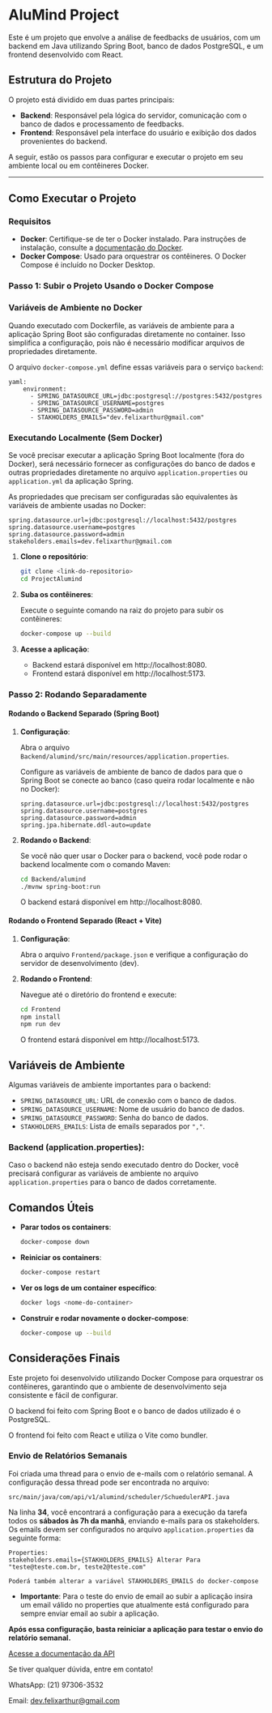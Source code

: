# AluMind Project

Este é um projeto que envolve a análise de feedbacks de usuários, com um backend em Java utilizando Spring Boot, banco de dados PostgreSQL, e um frontend desenvolvido com React.

## Estrutura do Projeto

O projeto está dividido em duas partes principais:

- **Backend**: Responsável pela lógica do servidor, comunicação com o banco de dados e processamento de feedbacks.
- **Frontend**: Responsável pela interface do usuário e exibição dos dados provenientes do backend.

A seguir, estão os passos para configurar e executar o projeto em seu ambiente local ou em contêineres Docker.

---

## Como Executar o Projeto

### Requisitos

- **Docker**: Certifique-se de ter o Docker instalado. Para instruções de instalação, consulte a [documentação do Docker](https://docs.docker.com/get-docker/).
- **Docker Compose**: Usado para orquestrar os contêineres. O Docker Compose é incluído no Docker Desktop.

### Passo 1: Subir o Projeto Usando o Docker Compose

### Variáveis de Ambiente no Docker

Quando executado com Dockerfile, as variáveis de ambiente para a aplicação Spring Boot são configuradas diretamente no container. Isso simplifica a configuração, pois não é necessário modificar arquivos de propriedades diretamente.

O arquivo `docker-compose.yml` define essas variáveis para o serviço `backend`:

```
yaml:
    environment:
      - SPRING_DATASOURCE_URL=jdbc:postgresql://postgres:5432/postgres
      - SPRING_DATASOURCE_USERNAME=postgres
      - SPRING_DATASOURCE_PASSWORD=admin
      - STAKHOLDERS_EMAILS="dev.felixarthur@gmail.com"

```
      
      
### Executando Localmente (Sem Docker)

Se você precisar executar a aplicação Spring Boot localmente (fora do Docker), será necessário fornecer as configurações do banco de dados e outras propriedades diretamente no arquivo `application.properties` ou `application.yml` da aplicação Spring.

As propriedades que precisam ser configuradas são equivalentes às variáveis de ambiente usadas no Docker:

```properties
spring.datasource.url=jdbc:postgresql://localhost:5432/postgres
spring.datasource.username=postgres
spring.datasource.password=admin
stakeholders.emails=dev.felixarthur@gmail.com
```


1. **Clone o repositório**:

    ```bash
    git clone <link-do-repositorio>
    cd ProjectAlumind
    ```

2. **Suba os contêineres**:

    Execute o seguinte comando na raiz do projeto para subir os contêineres:

    ```bash
    docker-compose up --build
    ```

3. **Acesse a aplicação**:

    - Backend estará disponível em http://localhost:8080.
    - Frontend estará disponível em http://localhost:5173.

### Passo 2: Rodando Separadamente

#### Rodando o Backend Separado (Spring Boot)

1. **Configuração**:

    Abra o arquivo `Backend/alumind/src/main/resources/application.properties`.

    Configure as variáveis de ambiente de banco de dados para que o Spring Boot se conecte ao banco (caso queira rodar localmente e não no Docker):

    ```properties
    spring.datasource.url=jdbc:postgresql://localhost:5432/postgres
    spring.datasource.username=postgres
    spring.datasource.password=admin
    spring.jpa.hibernate.ddl-auto=update
    ```

2. **Rodando o Backend**:

    Se você não quer usar o Docker para o backend, você pode rodar o backend localmente com o comando Maven:

    ```bash
    cd Backend/alumind
    ./mvnw spring-boot:run
    ```

    O backend estará disponível em http://localhost:8080.

#### Rodando o Frontend Separado (React + Vite)

1. **Configuração**:

    Abra o arquivo `Frontend/package.json` e verifique a configuração do servidor de desenvolvimento (dev).

2. **Rodando o Frontend**:

    Navegue até o diretório do frontend e execute:

    ```bash
    cd Frontend
    npm install
    npm run dev
    ```

    O frontend estará disponível em http://localhost:5173.

## Variáveis de Ambiente

Algumas variáveis de ambiente importantes para o backend:

- `SPRING_DATASOURCE_URL`: URL de conexão com o banco de dados.
- `SPRING_DATASOURCE_USERNAME`: Nome de usuário do banco de dados.
- `SPRING_DATASOURCE_PASSWORD`: Senha do banco de dados.
- `STAKHOLDERS_EMAILS`: Lista de emails separados por `","`.


### Backend (application.properties):

Caso o backend não esteja sendo executado dentro do Docker, você precisará configurar as variáveis de ambiente no arquivo `application.properties` para o banco de dados corretamente.

## Comandos Úteis

- **Parar todos os containers**:

    ```bash
    docker-compose down
    ```

- **Reiniciar os containers**:

    ```bash
    docker-compose restart
    ```

- **Ver os logs de um container específico**:

    ```bash
    docker logs <nome-do-container>
    ```

- **Construir e rodar novamente o docker-compose**:

    ```bash
    docker-compose up --build
    ```

## Considerações Finais

Este projeto foi desenvolvido utilizando Docker Compose para orquestrar os contêineres, garantindo que o ambiente de desenvolvimento seja consistente e fácil de configurar.

O backend foi feito com Spring Boot e o banco de dados utilizado é o PostgreSQL.

O frontend foi feito com React e utiliza o Vite como bundler.

### Envio de Relatórios Semanais

Foi criada uma thread para o envio de e-mails com o relatório semanal. A configuração dessa thread pode ser encontrada no arquivo:

`src/main/java/com/api/v1/alumind/scheduler/SchuedulerAPI.java`

Na linha **34**, você encontrará a configuração para a execução da tarefa todos os **sábados às 7h da manhã**, enviando e-mails para os stakeholders. Os emails devem ser configurados no arquivo `application.properties` da seguinte forma:

```
Properties:
stakeholders.emails={STAKHOLDERS_EMAILS} Alterar Para "teste@teste.com.br, teste2@teste.com"

Poderá também alterar a variável STAKHOLDERS_EMAILS do docker-compose

```

- **Importante**: Para o teste do envio de email ao subir a aplicação insira um email válido no properties que atualmente está configurado para sempre enviar email ao subir a aplicação.

**Após essa configuração, basta reiniciar a aplicação para testar o envio do relatório semanal.**

[Acesse a documentação da API](https://documenter.getpostman.com/view/24823254/2sB2cPkRaf)

Se tiver qualquer dúvida, entre em contato!

WhatsApp: (21) 97306-3532

Email: dev.felixarthur@gmail.com